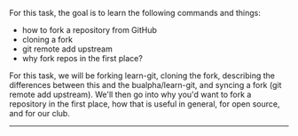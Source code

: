 For this task, the goal is to learn the following commands and things:
- how to fork a repository from GitHub  
- cloning a fork
- git remote add upstream
- why fork repos in the first place?

For this task, we will be forking learn-git, cloning the fork, describing
the differences between this and the bualpha/learn-git, and syncing a fork
(git remote add upstream). We'll then go into why you'd want to fork a
repository in the first place, how that is useful in general, for open source,
and for our club.

----------------
